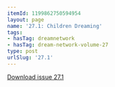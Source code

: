 ```yaml
---
itemId: 1199862750594954
layout: page
name: '27.1: Children Dreaming'
tags:
- hasTag: dreamnetwork
- hasTag: dream-network-volume-27
type: post
urlSlug: '27.1'
---
```

<a href="files/pdfs/Volume_27/27.1_childrens_dreams.pdf" download="">Download issue 27.1</a>